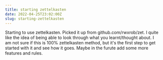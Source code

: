 ```yaml
---
title: starting zettelkasten
date: 2022-04-25T23:02:00Z
slug: starting-zettelkasten
---
```


Starting to use zettelkasten. Picked it up from github.com/rwxrob/zet. I quite
like the idea of being able to look through what you learnt/thought about. I am
not sure if this is 100% zettelkasten method, but it's the first step to get
started with it and see how it goes. Maybe in the furute add some more features
and rules.
